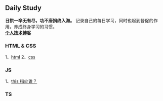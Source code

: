 ## Daily Study

**日拱一卒无有尽，功不唐捐终入海。** 记录自己的每日学习，同时也起到督促的作用，养成终身学习的习惯。<br>
**[个人技术博客](https://blog.csdn.net/Aybuai?type=blog)**

### HTML & CSS

1、[html](src/CSS/html.md)
2、[css](src/CSS/css.md)

### JS

1、[this 指向谁？](src/JS/this_direction.md)

### TS
